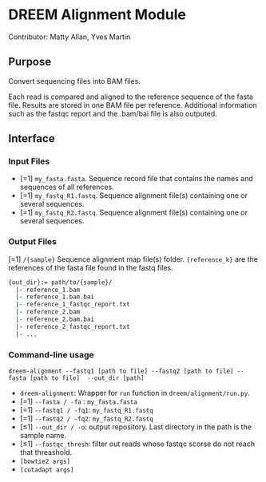 # DREEM Alignment Module
Contributor: Matty Allan, Yves Martin

## Purpose
Convert sequencing files into BAM files. 

Each read is compared and aligned to the reference sequence of the fasta file. Results are stored in one BAM file per reference. Additional information such as the fastqc report and the .bam/bai file is also outputed. 

## Interface

### Input Files
- [=1] ```my_fasta.fasta```. Sequence record file that contains the names and sequences of all references.
- [=1] ```my_fastq_R1.fastq```. Sequence alignment file(s) containing one or several sequences. 
- [=1] ```my_fastq_R2.fastq```. Sequence alignment file(s) containing one or several sequences. 

### Output Files

[=1] `/{sample}` Sequence alignment map file(s) folder. `{reference_k}` are the references of the fasta file found in the fastq files. 

```bash
{out_dir}:= path/to/{sample}/
  |- reference_1.bam
  |- reference_1.bam.bai
  |- reference_1_fastqc_report.txt
  |- reference_2.bam
  |- reference_2.bam.bai
  |- reference_2_fastqc_report.txt
  |- ...
```

### Command-line usage

```dreem-alignment --fastq1 [path to file] --fastq2 [path to file] --fasta [path to file]  --out_dir [path]```

- ```dreem-alignment```: Wrapper for ```run``` function in ```dreem/alignment/run.py```. 
- [=1] `--fasta / -fa` : ```my_fasta.fasta```
- [=1] `--fastq1 / -fq1`: ```my_fastq_R1.fastq```
- [=1] `--fastq2 / -fq2`: ```my_fastq_R2.fastq```
- [≤1] `--out_dir / -o`: output repository. Last directory in the path is the sample name.
- [≤1] `--fastqc_thresh`: filter out reads whose fastqc scorse do not reach that threashold.
- `[bowtie2 args]`
- `[cutadapt args]`
